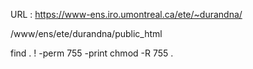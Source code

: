 

URL : https://www-ens.iro.umontreal.ca/ete/~durandna/ 

/www/ens/ete/durandna/public_html

find . ! -perm 755 -print
chmod -R 755 .